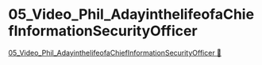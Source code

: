 # 05_Video_Phil_AdayinthelifeofaChiefInformationSecurityOfficer

[05_Video_Phil_AdayinthelifeofaChiefInformationSecurityOfficer &#128279;](https://www.coursera.org/learn/strategies-for-cloud-security-risk-management/lecture/5ACqG/phil-a-day-in-the-life-of-a-chief-information-security-officer)
